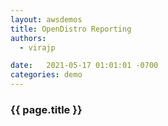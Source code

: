 ```yaml
---
layout: awsdemos
title: OpenDistro Reporting
authors: 
  - virajp

date:   2021-05-17 01:01:01 -0700
categories: demo
---
```


<h3>{{ page.title }}</h3>